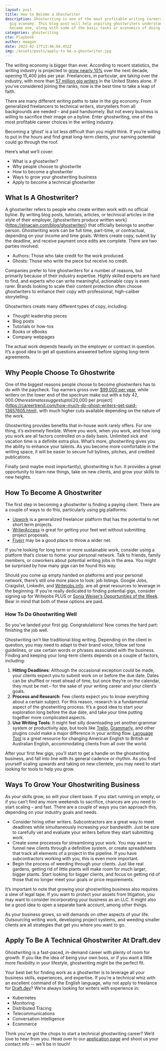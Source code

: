 ```yaml
---
layout: post
title: How to Become a Ghostwriter
description: Ghostwriting is one of the most profitable writing careers in the
  gig economy. This blog post will help aspiring ghostwriters understand how to
  become one, along with some of the basic tasks or economics of doing it.
categories: ghostwriting
cta: Playbook
author: meagan
date: 2022-02-17T13:46:04.452Z
img: /assets/posts/apply-to-be-a-ghostwriter.jpg
---
```

The writing economy is bigger than ever. According to recent statistics, the writing industry is projected to [grow nearly 10%](https://www.bls.gov/ooh/media-and-communication/writers-and-authors.html) over the next decade, opening 15,400 jobs per year. Freelancers, in particular, are taking over the industry, with more than [57 million gig writers](https://elnacain.com/blog/too-many-freelance-writers/) in the United States alone. If you’ve considered joining the ranks, now is the best time to take a leap of faith.

There are many different writing paths to take in the gig economy. From generalized freelancers to technical writers, storytellers from all backgrounds are needed – and paid handsomely. But not every business is willing to sacrifice their image on a byline. Enter ghostwriting, one of the most profitable career choices in the writing industry.

Becoming a ‘ghost’ is a lot less difficult than you might think. If you’re willing to put in the hours and find great long-term clients, your earning potential could go through the roof.

Here’s what we’ll cover:

* What is a ghostwriter?
* Why people choose to ghostwrite
* How to become a ghostwriter
* Ways to grow your ghostwriting business
* Apply to become a technical ghostwriter

## What Is A Ghostwriter?

A ghostwriter refers to people who create written work with no official byline. By writing blog posts, tutorials, articles, or technical articles in the style of their employer, \[ghostwriters produce written work](<https://elnacain.com/blog/ghostwriter/>) that officially belongs to another person. Ghostwriting work can be full time, part-time, or contractual, depending on your income and time goals. Writers create copy, submit by the deadline, and receive payment once edits are complete.
There are two parties involved:

* Authors: Those who take credit for the work produced.
* Ghosts: Those who write the piece but receive no credit.

Companies prefer to hire ghostwriters for a number of reasons, but primarily because of their industry expertise. Highly skilled experts are hard to find, and experts who can write meaningful, actionable copy is even rarer. Brands looking to scale their content protection often choose ghostwriters to enhance their copy with professional, high-caliber storytelling.

Ghostwriters create many different types of copy, including:

* Thought leadership pieces
* Blog posts
* Tutorials or how-tos
* Books or eBooks
* Company webpages

The actual work depends heavily on the employer or contract in question. It’s a good idea to get all questions answered before signing long-term agreements.

## Why People Choose To Ghostwrite

One of the biggest reasons people choose to become ghostwriters has to do with the paycheck. Top earners gross over [$99,000 per year](https://www.ziprecruiter.com/Salaries/Ghost-Writer-Salary), while writers on the lower end of the spectrum make out with a tidy $42,000. Other estimates suggest up to [$20,000 per project](https://careertrend.com/how-much-do-ghost-writers-get-paid-13657605.html), with much higher cuts available depending on the nature of the work.

Ghostwriting provides benefits that in-house work rarely offers. For one thing, it’s extremely flexible. Where you work, when you work, and how long you work are all factors controlled on a daily basis. Unlimited sick and vacation time is a definite extra plus. What’s more, ghostwriting gives you the ability to enhance your talents. As you become more comfortable in the writing space, it will be easier to secure full bylines, pitches, and credited publications.

Finally (and maybe most importantly), ghostwriting is fun. It provides a great opportunity to learn new things, take on new clients, and grow your skills to new heights. 

## How To Become A Ghostwriter

The first step in becoming a ghostwriter is finding a paying client. There are a couple of ways to do this, particularly using gig platforms.

* [Upwork](https://www.upwork.com/) is a generalized freelancer platform that has the potential to net short term projects.
* [WriterAccess](https://www.writeraccess.com/) is great for getting your feet wet without submitting project proposals.
* [Fiverr](https://www.fiverr.com/) may be a good place to throw a wider net.

If you’re looking for long term or more sustainable work, consider using a platform that’s closer to home: your personal network. Talk to friends, family members, or coworkers about potential writing jobs in the area. You might be surprised by how many gigs can be found this way.

Should you come up empty handed on platforms and your personal network, there’s still one more place to look: job listings. Google Jobs, Craigslist, LinkedIn, and [Writejobs.info](writejobs.info). are all great resources to leverage in the beginning. If you’re really dedicated to finding potential gigs, consider signing up for Writejobs PLUS or [Sonia Weiser’s Opportunities of the Week](https://soniaweiser.wordpress.com/opportunities-of-the-week-newsletter/). Bear in mind that both of these options are paid.

### How To Do Ghostwriting Well

So you’ve landed your first gig. Congratulations! Now comes the hard part: finishing the job well.

Ghostwriting isn’t like traditional blog writing. Depending on the client in question, you may need to adapt to their brand voice, follow set tone guidelines, or use certain words or phrases associated with the business. Finding and keeping your long-term clients depends on a couple of factors, including:

1. **Hitting Deadlines**: Although the occasional exception could be made, your clients expect you to submit work on or before the due date. Dates can be shuffled or reset ahead of time, but once they’re on the calendar, they must be met – for the sake of your writing career and your client’s goals.
2. **Process and Research**: Few clients expect you to know everything about a certain subject. For this reason, research is a fundamental aspect of the ghostwriting process. It’s a good idea to start your exploration long before the due date, and take your time putting together more complicated aspects.
3. **Use Writing Tools**: It might feel silly downloading yet another grammar system or productivity app, but tools like [Trello](https://trello.com), [Grammarly](https://www.grammarly.com/), and other plugins could make a major difference in your writing flow. [Language Tool](https://chrome.google.com/webstore/detail/grammar-spell-checker-%E2%80%94-l/oldceeleldhonbafppcapldpdifcinji) is a great resource for changing American English to British or Australian English, accommodating clients from all over the world.

After your first few gigs, you’ll start to get a handle on the ghostwriting business, and fall into line with its general cadence or rhythm. As you find yourself scaling upwards and taking on new clientele, you may need to start looking for tools to help you grow.

## Ways To Grow Your Ghostwriting Business

As your skills grow, so will your client base. If you start running on empty, or if you can’t find any more weekends to sacrifice, chances are you need to start scaling – and fast. There are a couple of ways you can approach this, depending on your industry goals and needs.

* Consider hiring other writers. Subcontractors are a great way to meet deadlines while simultaneously increasing your bandwidth. Just be sure to carefully vet and evaluate your writers before they start submitting work.
* Create some processes for streamlining your work. You may want to funnel new clients through a definitive system, or create spreadsheets that track all elements of a project in the pipeline. If you have subcontractors working with you, this is even more important.
* Begin the process of weeding through your clients. Just like real gardens, getting rid of little plants will make room for much larger, bigger plants. Start looking for bigger clients, and focus on getting rid of those that no longer meet your goals or price requirements. 

It’s important to note that growing your ghostwriting business also requires a slew of legal tape. If you want to protect your assets from litigation, you may want to consider incorporating your business as an LLC. It might also be a good idea to open a separate bank account, among other things.

As your business grows, so will demands on other aspects of your life. Outsourcing writing work, developing project systems, and weeding smaller clients are all strategies that get you where you want to go.

## Apply To Be A Technical Ghostwriter At Draft.dev

Ghostwriting is a fast-paced, in-demand career with plenty of room for growth. If you like the idea of being your own boss, or if you want a little more flexibility in your lifestyle, ghostwriting might be the perfect fit.

Your best bet for finding work as a ghostwriter is to leverage all your business skills, experiences, and expertise. If you’re a technical whiz with an excellent command of the English language, why not apply to freelance for [Draft.dev](www.draft.dev)? We’re always looking for writers with experience in:

* Kubernetes
* Monitoring
* Distributed Tracing
* Telecommunications
* Conversation Intelligence
* Ecommerce

Think you’ve got the chops to start a technical ghostwriting career? We’d love to hear from you. Head over to our [application page](https://draft.dev/write) and shoot us your contact info -- we’ll be in touch!